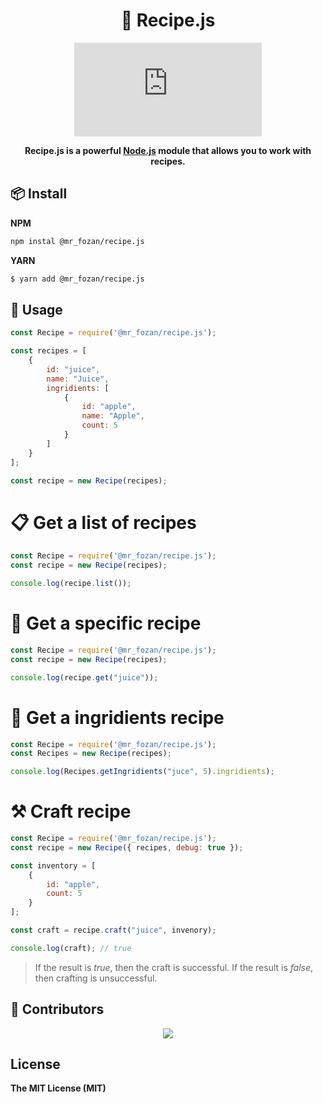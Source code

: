 <h1 align="center">🧾 Recipe.js</h1>

<div align="center">

[![npm package](https://img.shields.io/npm/v/@mr_fozan/recipe.js?logo=npm&style=flat-square)](https://www.npmjs.org/package/@mr_fozan/json.db)

**Recipe.js is a powerful [Node.js](https://npmjs.com) module that allows you to work with recipes.**

</div>

## 📦 Install

**NPM**
```sh
npm instal @mr_fozan/recipe.js
```
**YARN**

```sh
$ yarn add @mr_fozan/recipe.js
```

## 🚀 Usage

```js
const Recipe = require('@mr_fozan/recipe.js');

const recipes = [
    {
        id: "juice",
        name: "Juice",
        ingridients: [
            {
                id: "apple",
                name: "Apple",
                count: 5
            }
        ]
    }
];

const recipe = new Recipe(recipes);
```

# 📋 Get a list of recipes

```js
const Recipe = require('@mr_fozan/recipe.js');
const recipe = new Recipe(recipes);

console.log(recipe.list());
```

# 🧾 Get a specific recipe

```js
const Recipe = require('@mr_fozan/recipe.js');
const recipe = new Recipe(recipes);

console.log(recipe.get("juice"));
```

# 🍏 Get a ingridients recipe

```js
const Recipe = require('@mr_fozan/recipe.js');
const Recipes = new Recipe(recipes);

console.log(Recipes.getIngridients("juce", 5).ingridients);
```

# ⚒ Craft recipe

```js
const Recipe = require('@mr_fozan/recipe.js');
const recipe = new Recipe({ recipes, debug: true });

const inventory = [
    {
        id: "apple",
        count: 5
    }
];

const craft = recipe.craft("juice", invenory);

console.log(craft); // true
```
> If the result is *true*, then the craft is successful. If the result is *false*, then crafting is unsuccessful.

## 👥 Contributors

<p align="center">
  <a href="https://github.com/Fozan-Developer/recipe.js/graphs/contributors">
    <img src="https://contrib.rocks/image?repo=Fozan-Developer/recipe.js" />
  </a>
</p>

## License

**The MIT License (MIT)**
